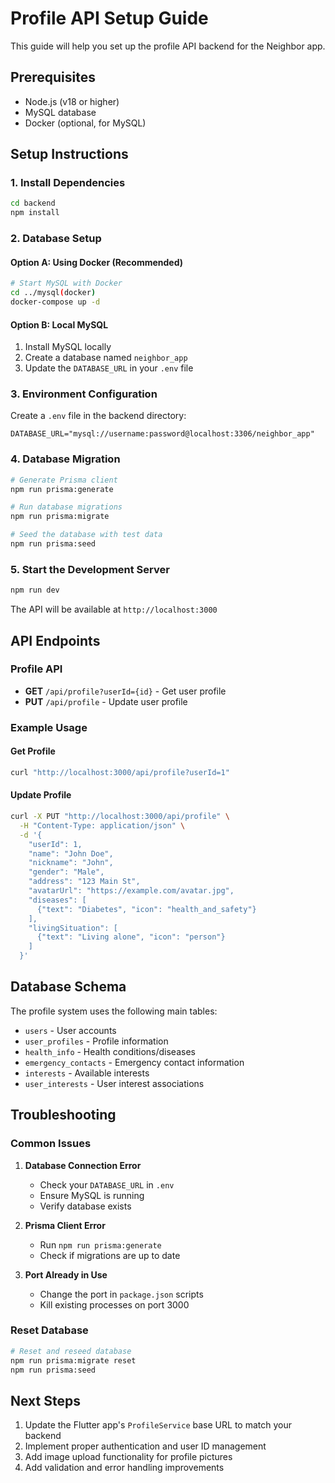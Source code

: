 # Profile API Setup Guide

This guide will help you set up the profile API backend for the Neighbor app.

## Prerequisites

- Node.js (v18 or higher)
- MySQL database
- Docker (optional, for MySQL)

## Setup Instructions

### 1. Install Dependencies

```bash
cd backend
npm install
```

### 2. Database Setup

#### Option A: Using Docker (Recommended)

```bash
# Start MySQL with Docker
cd ../mysql(docker)
docker-compose up -d
```

#### Option B: Local MySQL

1. Install MySQL locally
2. Create a database named `neighbor_app`
3. Update the `DATABASE_URL` in your `.env` file

### 3. Environment Configuration

Create a `.env` file in the backend directory:

```env
DATABASE_URL="mysql://username:password@localhost:3306/neighbor_app"
```

### 4. Database Migration

```bash
# Generate Prisma client
npm run prisma:generate

# Run database migrations
npm run prisma:migrate

# Seed the database with test data
npm run prisma:seed
```

### 5. Start the Development Server

```bash
npm run dev
```

The API will be available at `http://localhost:3000`

## API Endpoints

### Profile API

- **GET** `/api/profile?userId={id}` - Get user profile
- **PUT** `/api/profile` - Update user profile

### Example Usage

#### Get Profile
```bash
curl "http://localhost:3000/api/profile?userId=1"
```

#### Update Profile
```bash
curl -X PUT "http://localhost:3000/api/profile" \
  -H "Content-Type: application/json" \
  -d '{
    "userId": 1,
    "name": "John Doe",
    "nickname": "John",
    "gender": "Male",
    "address": "123 Main St",
    "avatarUrl": "https://example.com/avatar.jpg",
    "diseases": [
      {"text": "Diabetes", "icon": "health_and_safety"}
    ],
    "livingSituation": [
      {"text": "Living alone", "icon": "person"}
    ]
  }'
```

## Database Schema

The profile system uses the following main tables:

- `users` - User accounts
- `user_profiles` - Profile information
- `health_info` - Health conditions/diseases
- `emergency_contacts` - Emergency contact information
- `interests` - Available interests
- `user_interests` - User interest associations

## Troubleshooting

### Common Issues

1. **Database Connection Error**
   - Check your `DATABASE_URL` in `.env`
   - Ensure MySQL is running
   - Verify database exists

2. **Prisma Client Error**
   - Run `npm run prisma:generate`
   - Check if migrations are up to date

3. **Port Already in Use**
   - Change the port in `package.json` scripts
   - Kill existing processes on port 3000

### Reset Database

```bash
# Reset and reseed database
npm run prisma:migrate reset
npm run prisma:seed
```

## Next Steps

1. Update the Flutter app's `ProfileService` base URL to match your backend
2. Implement proper authentication and user ID management
3. Add image upload functionality for profile pictures
4. Add validation and error handling improvements
